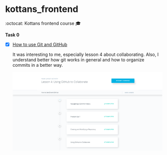 # kottans_frontend
:octocat: Kottans frontend course 🎓

**Task 0**

- [x] [How to use Git and GitHub](https://www.udacity.com/course/how-to-use-git-and-github--ud775)

  It was interesting to me, especially lesson 4 about collaborating. Also, I understand better how git works in general and how to  organize commits in a better way.
  
	![How to use git](screenshots/how-to-use-git.png)